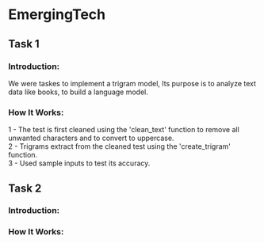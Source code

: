 # EmergingTech

## Task 1
### Introduction:
We were taskes to implement a trigram model, Its purpose is to analyze text data like books, to build a language model.

### How It Works:
1 - The test is first cleaned using the 'clean_text' function to remove all unwanted characters and to convert to uppercase.  
2 - Trigrams extract from the cleaned test using the 'create_trigram' function.  
3 - Used sample inputs to test its accuracy.

## Task 2
### Introduction:
### How It Works:
